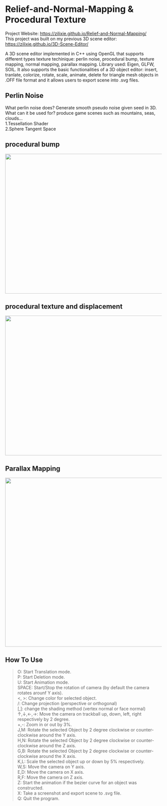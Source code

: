 # Relief-and-Normal-Mapping & Procedural Texture
Project Website: https://zilixie.github.io/Relief-and-Normal-Mapping/</br>
This project was built on my previous 3D scene editor: https://zilixie.github.io/3D-Scene-Editor/

A 3D scene editor implemented in C++ using OpenGL that supports different types texture techinique: perlin noise, procedural bump, texture mapping, normal mapping, parallax mapping. Library used: Eigen, GLFW, SOIL. It also supports the basic functionalities of a 3D object editor: insert, tranlate, colorize, rotate, scale, animate, delete for triangle mesh objects in .OFF file format and it allows users to export scene into .svg files.

## Perlin Noise
What perlin noise does? Generate smooth pseudo noise given seed in 3D. What can it be used for? produce game scenes such as mountains, seas, clouds...</br>
1.Tessellation Shader</br>
2.Sphere Tangent Space</br>

## procedural bump
<img src="https://github.com/zilixie/Relief-and-Normal-Mapping/blob/master/images/project1.gif" width="720" height="450">

## procedural texture and displacement
<img src="https://github.com/zilixie/Relief-and-Normal-Mapping/blob/master/images/project2.gif" width="720" height="450">

## Parallax Mapping
<img src="https://github.com/zilixie/Relief-and-Normal-Mapping/blob/master/images/project6.gif" width="720" height="544">

## How To Use
>O: Start Translation mode.</br>
>P: Start Deletion mode.</br>
>U: Start Animation mode.</br>
>SPACE: Start/Stop the rotation of camera (by default the camera rotates arounf Y axis).</br>
><, >: Change color for selected object.</br>
>/: Change projection (perspective or orthogonal)</br>
>[,]: change the shading method (vertex normal or face normal)</br>
>↑,↓,←,→: Move the camera on trackball up, down, left, right respectively by 2 degree.</br>
>+,-: Zoom in or out by 3%.</br>
>J,M: Rotate the selected Object by 2 degree clockwise or counter-clockwise around the Y axis.</br>
>H,N: Rotate the selected Object by 2 degree clockwise or counter-clockwise around the Z axis.</br>
>G,B: Rotate the selected Object by 2 degree clockwise or counter-clockwise around the X axis.</br>
>K,L: Scale the selected object up or down by 5% respectively.</br>
>W,S: Move the camera on Y axis.</br>
>E,D: Move the camera on X axis.</br>
>R,F: Move the camera on Z axis.</br>
>Z: Start the animation if the bezier curve for an object was constructed. </br>
>X: Take a screenshot and export scene to .svg file. </br>
>Q: Quit the program.</br>

